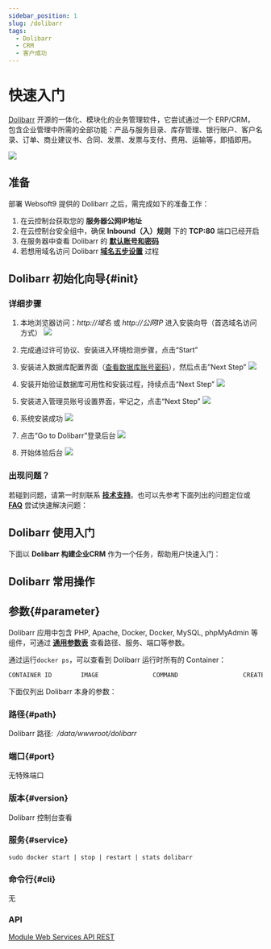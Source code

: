 ```yaml
---
sidebar_position: 1
slug: /dolibarr
tags:
  - Dolibarr
  - CRM
  - 客户成功
---
```


# 快速入门

[Dolibarr](https://www.dolibarr.org/) 开源的一体化、模块化的业务管理软件，它尝试通过一个  ERP/CRM， 包含企业管理中所需的全部功能：产品与服务目录、库存管理、银行账户、客户名录、订单、商业建议书、合同、发票、发票与支付、费用、运输等，即插即用。   

![](https://libs.websoft9.com/Websoft9/DocsPicture/zh/dolibarr/dolibarr-gui-websoft9.webp)

## 准备

部署 Websoft9 提供的 Dolibarr 之后，需完成如下的准备工作：

1. 在云控制台获取您的 **服务器公网IP地址** 
2. 在云控制台安全组中，确保 **Inbound（入）规则** 下的 **TCP:80** 端口已经开启
3. 在服务器中查看 Dolibarr 的 **[默认账号和密码](./setup/credentials#getpw)**  
4. 若想用域名访问  Dolibarr **[域名五步设置](./dns#domain)** 过程


## Dolibarr 初始化向导{#init}

### 详细步骤

1. 本地浏览器访问：*http://域名* 或 *http://公网IP* 进入安装向导（首选域名访问方式）
   ![](https://libs.websoft9.com/Websoft9/DocsPicture/zh/dolibarr/dolibarr-check-websoft9.png)

2. 完成通过许可协议、安装进入环境检测步骤，点击“Start”
3. 安装进入数据库配置界面（[查看数据库账号密码](./setup/credentials#getpw)），然后点击”Next Step”
   ![](https://libs.websoft9.com/Websoft9/DocsPicture/zh/dolibarr/dolibarr-dbconf-websoft9.png)

4. 安装开始验证数据库可用性和安装过程，持续点击“Next Step”
   ![](https://libs.websoft9.com/Websoft9/DocsPicture/zh/dolibarr/dolibarr-confss-websoft9.png)

5. 安装进入管理员账号设置界面，牢记之，点击“Next Step”
    ![](https://libs.websoft9.com/Websoft9/DocsPicture/zh/dolibarr/dolibarr-adminconf-websoft9.png)

6. 系统安装成功
    ![](https://libs.websoft9.com/Websoft9/DocsPicture/zh/dolibarr/dolibarr-installss-websoft9.png)

7. 点击“Go to Dolibarr”登录后台
    ![](https://libs.websoft9.com/Websoft9/DocsPicture/zh/dolibarr/dolibarr-login-websoft9.png)

8. 开始体验后台
    ![](https://libs.websoft9.com/Websoft9/DocsPicture/zh/dolibarr/dolibarr-backend-websoft9.png)

### 出现问题？

若碰到问题，请第一时刻联系 **[技术支持](./helpdesk)**。也可以先参考下面列出的问题定位或  **[FAQ](./faq#setup)** 尝试快速解决问题：


## Dolibarr 使用入门

下面以 **Dolibarr 构建企业CRM** 作为一个任务，帮助用户快速入门：


## Dolibarr 常用操作

## 参数{#parameter}

Dolibarr 应用中包含 PHP, Apache, Docker, Docker, MySQL, phpMyAdmin 等组件，可通过 **[通用参数表](./setup/parameter)** 查看路径、服务、端口等参数。

通过运行`docker ps`，可以查看到 Dolibarr 运行时所有的 Container：

```bash
CONTAINER ID        IMAGE               COMMAND                  CREATED             STATUS              PORTS                                NAMES
```


下面仅列出 Dolibarr 本身的参数：

### 路径{#path}

Dolibarr 路径:  */data/wwwroot/dolibarr*  

### 端口{#port}

无特殊端口

### 版本{#version}

Dolibarr  控制台查看

### 服务{#service}

```shell
sudo docker start | stop | restart | stats dolibarr
```

### 命令行{#cli}

无

### API

[Module Web Services API REST](https://wiki.dolibarr.org/index.php?title=Module_Web_Services_API_REST_(developer))